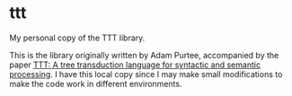 # ttt
My personal copy of the TTT library.

This is the library originally written by Adam Purtee, accompanied by the paper 
[TTT: A tree transduction language for syntactic and semantic processing](http://aclweb.org/anthology/W12-0803).
I have this local copy since I may make small modifications to make the code work in different environments.
